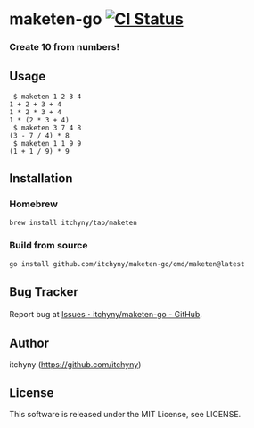 # maketen-go [![CI Status](https://github.com/itchyny/maketen-go/workflows/CI/badge.svg)](https://github.com/itchyny/maketen-go/actions)
### Create 10 from numbers!

## Usage
```
 $ maketen 1 2 3 4
1 + 2 + 3 + 4
1 * 2 * 3 + 4
1 * (2 * 3 + 4)
 $ maketen 3 7 4 8
(3 - 7 / 4) * 8
 $ maketen 1 1 9 9
(1 + 1 / 9) * 9
```

## Installation
### Homebrew
```sh
brew install itchyny/tap/maketen
```

### Build from source
```bash
go install github.com/itchyny/maketen-go/cmd/maketen@latest
```

## Bug Tracker
Report bug at [Issues・itchyny/maketen-go - GitHub](https://github.com/itchyny/maketen-go/issues).

## Author
itchyny (https://github.com/itchyny)

## License
This software is released under the MIT License, see LICENSE.
